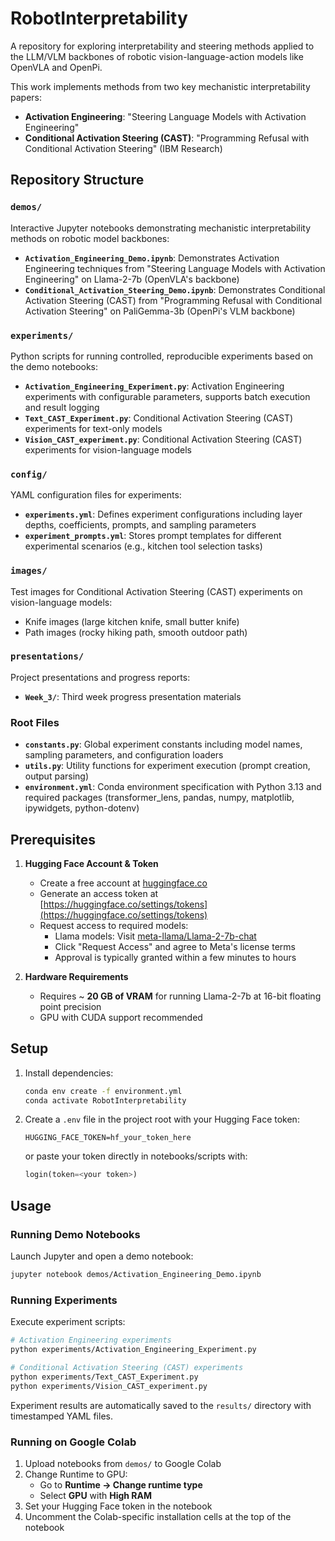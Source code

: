 # RobotInterpretability

A repository for exploring interpretability and steering methods applied to the LLM/VLM backbones of robotic vision-language-action models like OpenVLA and OpenPi.

This work implements methods from two key mechanistic interpretability papers:
- **Activation Engineering**: "Steering Language Models with Activation Engineering"
- **Conditional Activation Steering (CAST)**: "Programming Refusal with Conditional Activation Steering" (IBM Research)

## Repository Structure

### `demos/`
Interactive Jupyter notebooks demonstrating mechanistic interpretability methods on robotic model backbones:
- **`Activation_Engineering_Demo.ipynb`**: Demonstrates Activation Engineering techniques from "Steering Language Models with Activation Engineering" on Llama-2-7b (OpenVLA's backbone)
- **`Conditional_Activation_Steering_Demo.ipynb`**: Demonstrates Conditional Activation Steering (CAST) from "Programming Refusal with Conditional Activation Steering" on PaliGemma-3b (OpenPi's VLM backbone)

### `experiments/`
Python scripts for running controlled, reproducible experiments based on the demo notebooks:
- **`Activation_Engineering_Experiment.py`**: Activation Engineering experiments with configurable parameters, supports batch execution and result logging
- **`Text_CAST_Experiment.py`**: Conditional Activation Steering (CAST) experiments for text-only models
- **`Vision_CAST_experiment.py`**: Conditional Activation Steering (CAST) experiments for vision-language models

### `config/`
YAML configuration files for experiments:
- **`experiments.yml`**: Defines experiment configurations including layer depths, coefficients, prompts, and sampling parameters
- **`experiment_prompts.yml`**: Stores prompt templates for different experimental scenarios (e.g., kitchen tool selection tasks)

### `images/`
Test images for Conditional Activation Steering (CAST) experiments on vision-language models:
- Knife images (large kitchen knife, small butter knife)
- Path images (rocky hiking path, smooth outdoor path)

### `presentations/`
Project presentations and progress reports:
- **`Week_3/`**: Third week progress presentation materials

### Root Files
- **`constants.py`**: Global experiment constants including model names, sampling parameters, and configuration loaders
- **`utils.py`**: Utility functions for experiment execution (prompt creation, output parsing)
- **`environment.yml`**: Conda environment specification with Python 3.13 and required packages (transformer_lens, pandas, numpy, matplotlib, ipywidgets, python-dotenv)

## Prerequisites

1. **Hugging Face Account & Token**
   - Create a free account at [huggingface.co](https://huggingface.co)
   - Generate an access token at [https://huggingface.co/settings/tokens](https://huggingface.co/settings/tokens)
   - Request access to required models:
     - Llama models: Visit [meta-llama/Llama-2-7b-chat](https://huggingface.co/meta-llama/Llama-2-7b-chat)
     - Click "Request Access" and agree to Meta's license terms
     - Approval is typically granted within a few minutes to hours

2. **Hardware Requirements**
   - Requires ~ **20 GB of VRAM** for running Llama-2-7b at 16-bit floating point precision
   - GPU with CUDA support recommended

## Setup

1. Install dependencies:
   ```bash
   conda env create -f environment.yml
   conda activate RobotInterpretability
   ```

2. Create a `.env` file in the project root with your Hugging Face token:
   ```
   HUGGING_FACE_TOKEN=hf_your_token_here
   ```
   or paste your token directly in notebooks/scripts with:
   ```python
   login(token=<your token>)
   ```

## Usage

### Running Demo Notebooks

Launch Jupyter and open a demo notebook:
```bash
jupyter notebook demos/Activation_Engineering_Demo.ipynb
```

### Running Experiments

Execute experiment scripts:
```bash
# Activation Engineering experiments
python experiments/Activation_Engineering_Experiment.py

# Conditional Activation Steering (CAST) experiments
python experiments/Text_CAST_Experiment.py
python experiments/Vision_CAST_experiment.py
```

Experiment results are automatically saved to the `results/` directory with timestamped YAML files.

### Running on Google Colab

1. Upload notebooks from `demos/` to Google Colab
2. Change Runtime to GPU:
   - Go to **Runtime → Change runtime type**
   - Select **GPU** with **High RAM**
3. Set your Hugging Face token in the notebook
4. Uncomment the Colab-specific installation cells at the top of the notebook